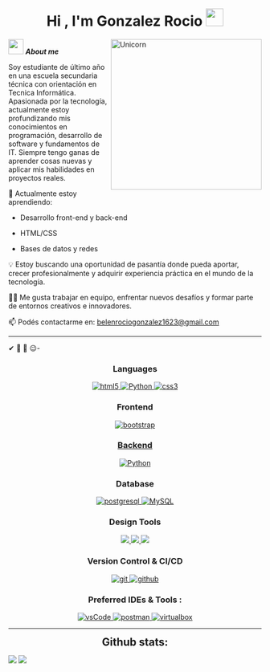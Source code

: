 <h1 align="center">Hi , I'm Gonzalez Rocio <img src="https://media.giphy.com/media/hvRJCLFzcasrR4ia7z/giphy.gif" width="35"></h1>
<img align="right" width=300px alt="Unicorn" src="https://c.tenor.com/GN73MKBawZYAAAAi/busy-cute.gif" />

 <img src="https://media.giphy.com/media/ObNTw8Uzwy6KQ/giphy.gif" width="30px">&nbsp;***About me***

Soy estudiante de último año en una escuela secundaria técnica con orientación en  Tecnica Informática. Apasionada por la tecnología, actualmente estoy profundizando mis conocimientos en programación, desarrollo de software y fundamentos de IT. Siempre tengo ganas de aprender cosas nuevas y aplicar mis habilidades en proyectos reales.

🌱 Actualmente estoy aprendiendo:

 - Desarrollo front-end y back-end

 - HTML/CSS

 - Bases de datos y redes

💡 Estoy buscando una oportunidad de pasantía donde pueda aportar, crecer profesionalmente y adquirir experiencia práctica en el mundo de la tecnología.

👩‍💻 Me gusta trabajar en equipo, enfrentar nuevos desafíos y formar parte de entornos creativos e innovadores.

📫 Podés contactarme en: belenrociogonzalez1623@gmail.com</a>

------
✔ 📖 🎵 😉-
<h3 align="center">Languages</h3>
<p align="center">
  </a>
  <a href="https://www.w3.org/html/" target="_blank"> 
    <img src="https://img.shields.io/badge/html-E34F26.svg?style=for-the-badge&logo=html5&logoColor=white"
      alt="html5"/> 
  </a>
      <a href="https://www.w3schools.com/python/" target="_blank">
    <img src="https://img.shields.io/badge/python-3670A0?style=for-the-badge&logo=python&logoColor=ffdd54"
      alt="Python"/>
  </a>
  <a href="https://www.w3schools.com/css/" target="_blank">
    <img src="https://img.shields.io/badge/css-1572B6.svg?style=for-the-badge&logo=css3&logoColor=white"
      alt="css3"/>
  </a>

</p>

<h3 align="center">Frontend</h3>
<p align="center">
      <a href="https://getbootstrap.com" target="_blank">
    <img src="https://img.shields.io/badge/bootstrap-7952B3.svg?style=for-the-badge&logo=bootstrap&logoColor=white"
      alt="bootstrap"/>
</p>

<h3 align="center">Backend</h3>
<p align="center">
     <a href="https://www.w3schools.com/python/" target="_blank">
    <img src="https://img.shields.io/badge/python-3670A0?style=for-the-badge&logo=python&logoColor=ffdd54"
      alt="Python"/>
  </a>
</p>

<h3 align="center">Database</h3>
<p align="center">
  <a href="https://www.postgresql.org" target="_blank"> 
    <img src="https://img.shields.io/badge/postgreSQL-4169E1.svg?style=for-the-badge&logo=postgresql&logoColor=white"
      alt="postgresql"/> 
  </a>

   <a href="https://www.sqlite.org/" target="_blank"> 
    <img src="https://img.shields.io/badge/mysql-4479A1.svg?style=for-the-badge&logo=mysql&logoColor=white"
      alt="MySQL"/> 
  </a>
</p>
<h3 align="center">Design Tools</h3>
<p align="center">
  <a href="https://www.blender.org" target="_blank"> 
    <img src="https://img.shields.io/badge/blender-%23F5792A.svg?style=for-the-badge&logo=blender&logoColor=white"/> 
  </a>

   <a href="https://www.canva.org/" target="_blank"> 
    <img src="https://img.shields.io/badge/Canva-%2300C4CC.svg?style=for-the-badge&logo=Canva&logoColor=white"/> 
  </a>
    <a href="https://www.figma.org" target="_blank"> 
    <img src="https://img.shields.io/badge/figma-%23F24E1E.svg?style=for-the-badge&logo=figma&logoColor=white"/> 
  </a>
</p>

<h3 align="center">Version Control & CI/CD</h3>
<p align="center">
  <a href="https://git-scm.com/" target="_blank">
    <img src="https://img.shields.io/badge/git-F05032.svg?style=for-the-badge&logo=git&logoColor=white"
      alt="git"/>
  </a>
  <a href="https://github.com/ELanza-48" target="_blank">
    <img src="https://img.shields.io/badge/github-181717.svg?style=for-the-badge&logo=github&logoColor=white" alt="github" />
  </a>
  </a>
</p>

<h3 align="center">Preferred IDEs  & Tools :</h3>
<p align="center"> 
  
  <a href="https://code.visualstudio.com/" target="_blank">
    <img src="https://img.shields.io/badge/vscode-007ACC.svg?style=for-the-badge&logo=visualstudiocode&logoColor=white" alt="vsCode"/> 
  </a>
 
  <a href="https://postman.com" target="_blank"> 
    <img src="https://img.shields.io/badge/postman-FF6C37.svg?style=for-the-badge&logo=postman&logoColor=white" alt="postman"/>
  </a>
  <a href="https://www.virtualbox.org/" target="_blank">
    <img src="https://img.shields.io/badge/virtualbox-183A61.svg?style=for-the-badge&logo=virtualbox&logoColor=white"
      alt="virtualbox"/>
  </a>
  
------

<h2 align="center" style="margin: 5px 10px;">Github stats:</h2> 

[![](https://github-readme-stats.vercel.app/api?username=Belen&show_icons=true&theme=tokyonight&hide_border=true&locale=en)](https://github.com/Belen)
[![](https://github-readme-streak-stats.herokuapp.com/?user=Belen&theme=material-palenight)](https://github.com/Belen)
</div>
